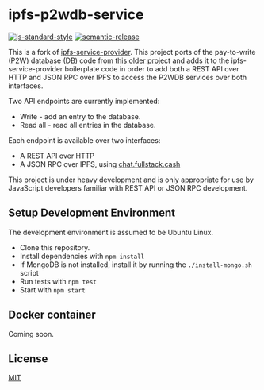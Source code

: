# ipfs-p2wdb-service

[![js-standard-style](https://img.shields.io/badge/code%20style-standard-brightgreen.svg)](http://standardjs.com) [![semantic-release](https://img.shields.io/badge/%20%20%F0%9F%93%A6%F0%9F%9A%80-semantic--release-e10079.svg)](https://github.com/semantic-release/semantic-release)

This is a fork of [ipfs-service-provider](https://github.com/Permissionless-Software-Foundation/ipfs-service-provider). This project ports of the pay-to-write (P2W) database (DB) code from [this older project](https://github.com/Permissionless-Software-Foundation/pay-to-write-orbitdb) and adds it to the ipfs-service-provider boilerplate code in order to add both a REST API over HTTP and JSON RPC over IPFS to access the P2WDB services over both interfaces.

Two API endpoints are currently implemented:

- Write - add an entry to the database.
- Read all - read all entries in the database.

Each endpoint is available over two interfaces:

- A REST API over HTTP
- A JSON RPC over IPFS, using [chat.fullstack.cash](https://chat.fullstack.cash)

This project is under heavy development and is only appropriate for use by JavaScript developers familiar with REST API or JSON RPC development.

## Setup Development Environment

The development environment is assumed to be Ubuntu Linux.

- Clone this repository.
- Install dependencies with `npm install`
- If MongoDB is not installed, install it by running the `./install-mongo.sh` script
- Run tests with `npm test`
- Start with `npm start`

## Docker container

Coming soon.

## License

[MIT](./LICENSE.md)
